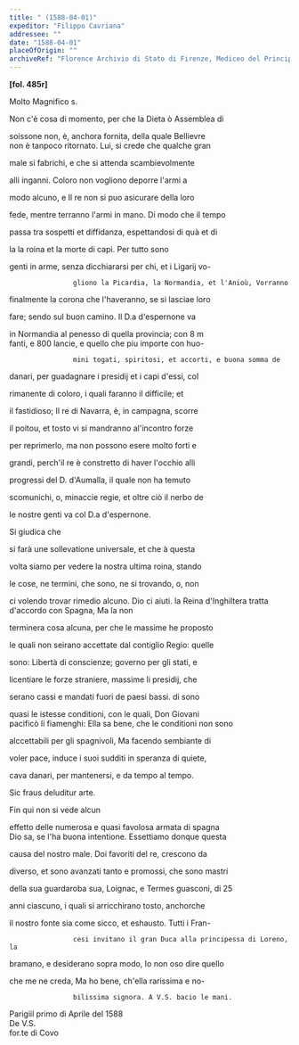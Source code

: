 ```yaml
---
title: " (1588-04-01)"
expeditor: "Filippo Cavriana"
addressee: ""
date: "1588-04-01"
placeOfOrigin: ""
archiveRef: "Florence Archivio di Stato di Firenze, Mediceo del Principato, 485r, fols. 485r-"
---
```



**[fol. 485r]**

Molto Magnifico  s.

  
Non c'è cosa di momento, per che la Dieta ò Assemblea di
                      
soissone non, è, anchora fornita, della quale Bellievre  
non è tanpoco ritornato. Lui, si crede che qualche gran
                      
male si fabrichi, e che si attenda scambievolmente
                      
alli inganni. Coloro non vogliono deporre l'armi a
                      
modo alcuno, e Il re non si puo asicurare della loro
                      
fede, mentre terranno l'armi in mano. Di modo che il tempo
                      
passa tra sospetti et diffidanza, espettandosi di quà et di
                      
la la roina et la morte di capi. Per tutto sono
                      
genti in arme, senza dicchiararsi per chi, et i Ligarij vo-  

                    gliono la Picardia, la Normandia, et l'Anioù, Vorranno
                      
finalmente la corona che l'haveranno, se si lasciae loro
                      
fare; sendo sul buon camino. Il D.a d'espernone va
                      
in Normandia al penesso di quella provincia; con 8 m  
fanti, e 800 lancie, e quello che piu importe con huo-  

                    mini togati, spiritosi, et accorti, e buona somma de
                      
danari, per guadagnare i presidij et i capi d'essi, col
                      
rimanente di coloro, i quali faranno il difficile; et
                      
il fastidioso; Il re di Navarra, è, in campagna, scorre
                      
il poitou, et tosto vi si mandranno al'incontro forze
                      
per reprimerlo, ma non possono esere molto forti e
                      
grandi, perch'il re è constretto di haver l'occhio alli
                      
progressi del D. d'Aumalla, il quale non  ha temuto
                      
scomunichi, o, minaccie regie, et oltre ciò il nerbo de
                      
le nostre genti va col D.a d'espernone.

  
Si giudica che
                      
si farà une sollevatione universale, et che à questa
                      
volta siamo per vedere la nostra ultima roina, stando
                      
le cose, ne termini, che sono, ne si trovando, o, non
                      
ci volendo trovar rimedio alcuno. Dio ci aiuti. la Reina d'Inghiltera tratta d'accordo con Spagna, Ma la non
                      
terminera cosa alcuna, per che le massime he proposto
                      
le quali non seirano accettate dal contiglio Regio: quelle
                      
sono: Libertà di conscienze; governo per gli stati, e
                      
licentiare le forze straniere, massime li presidij, che
                      
serano cassi e mandati fuori de paesi bassi. di sono
                      
quasi le istesse conditioni, con le quali, Don Giovani  
pacificò li fiamenghi: Ella sa bene, che le conditioni non sono
                      
alccettabili per gli spagnivoli, Ma facendo sembiante di
                      
voler pace, induce i suoi sudditi in speranza di quiete,
                      
cava danari, per mantenersi, e da tempo al tempo.
                      
Sic fraus deluditur arte.

  
Fin qui non si vede alcun
                      
effetto delle numerosa e quasi favolosa armata di spagna  
Dio sa, se l'ha buona intentione. Essettiamo donque questa
                      
causa del nostro male. Doi favoriti del re, crescono da
                      
diverso, et sono avanzati tanto e promossi, che sono mastri
                      
della sua guardaroba sua, Loignac, e Termes guasconi, di 25
                      
anni ciascuno, i quali si arricchirano tosto, anchorche
                      
il nostro fonte sia come sicco, et eshausto. Tutti i Fran-  

                    cesi invitano il gran Duca alla principessa di Loreno, la
                      
bramano, e desiderano sopra modo, Io non oso dire quello
                      
che me ne creda, Ma ho bene, ch'ella rarissima e no-  

                    bilissima signora. A V.S. bacio le mani.

Parigiil primo di Aprile del 1588  
De V.S.  
for.te di Covo

